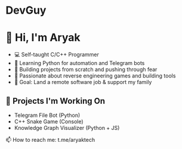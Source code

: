# DevGuy
# 👋 Hi, I'm Aryak

- 💻 Self-taught C/C++ Programmer
- 🐍 Learning Python for automation and Telegram bots
- 🚀 Building projects from scratch and pushing through fear
- 🧠 Passionate about reverse engineering games and building tools
- 🎯 Goal: Land a remote software job & support my family

## 🔧 Projects I'm Working On
- Telegram File Bot (Python)
- C++ Snake Game (Console)
- Knowledge Graph Visualizer (Python + JS)

📫 How to reach me: t.me/aryaktech
